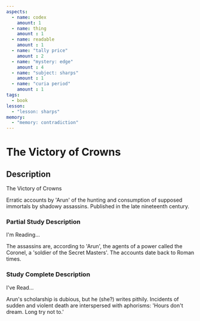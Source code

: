 ```yaml
---
aspects: 
  - name: codex
    amount: 1
  - name: thing
    amount : 1
  - name: readable
    amount : 1
  - name: "tally price"
    amount : 2
  - name: "mystery: edge"
    amount : 4
  - name: "subject: sharps"
    amount : 1
  - name: "curia period"
    amount : 1
tags:
  - book
lesson:
  - "lesson: sharps"
memory:
  - "memory: contradiction"
---
```


# The Victory of Crowns

## Description
The Victory of Crowns

Erratic accounts by 'Arun' of the hunting and consumption of supposed immortals by shadowy assassins. Published in the late nineteenth century.
### Partial Study Description
I'm Reading...

The assassins are, according to 'Arun', the agents of a power called the Coronel, a 'soldier of the Secret Masters'. The accounts date back to Roman times.
### Study Complete Description
I've Read...

Arun's scholarship is dubious, but he (she?) writes pithily. Incidents of sudden and violent death are interspersed with aphorisms: 'Hours don't dream. Long try not to.'